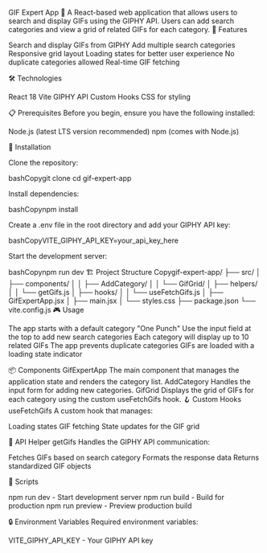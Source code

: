 GIF Expert App 🎨
A React-based web application that allows users to search and display GIFs using the GIPHY API. Users can add search categories and view a grid of related GIFs for each category.
🚀 Features

Search and display GIFs from GIPHY
Add multiple search categories
Responsive grid layout
Loading states for better user experience
No duplicate categories allowed
Real-time GIF fetching

🛠️ Technologies

React 18
Vite
GIPHY API
Custom Hooks
CSS for styling

📋 Prerequisites
Before you begin, ensure you have the following installed:

Node.js (latest LTS version recommended)
npm (comes with Node.js)

🔧 Installation

Clone the repository:

bashCopygit clone <repository-url>
cd gif-expert-app

Install dependencies:

bashCopynpm install

Create a .env file in the root directory and add your GIPHY API key:

bashCopyVITE_GIPHY_API_KEY=your_api_key_here

Start the development server:

bashCopynpm run dev
🏗️ Project Structure
Copygif-expert-app/
├── src/
│   ├── components/
│   │   ├── AddCategory/
│   │   └── GifGrid/
│   ├── helpers/
│   │   └── getGifs.js
│   ├── hooks/
│   │   └── useFetchGifs.js
│   ├── GifExpertApp.jsx
│   ├── main.jsx
│   └── styles.css
├── package.json
└── vite.config.js
🎮 Usage

The app starts with a default category "One Punch"
Use the input field at the top to add new search categories
Each category will display up to 10 related GIFs
The app prevents duplicate categories
GIFs are loaded with a loading state indicator

📦 Components
GifExpertApp
The main component that manages the application state and renders the category list.
AddCategory
Handles the input form for adding new categories.
GifGrid
Displays the grid of GIFs for each category using the custom useFetchGifs hook.
🪝 Custom Hooks
useFetchGifs
A custom hook that manages:

Loading states
GIF fetching
State updates for the GIF grid

🔄 API Helper
getGifs
Handles the GIPHY API communication:

Fetches GIFs based on search category
Formats the response data
Returns standardized GIF objects

📝 Scripts

npm run dev - Start development server
npm run build - Build for production
npm run preview - Preview production build

🔒 Environment Variables
Required environment variables:

VITE_GIPHY_API_KEY - Your GIPHY API key
